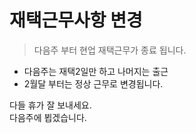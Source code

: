 # 재택근무사항 변경
> 다음주 부터 현업 재택근무가 종료 됩니다.


- 다음주는 재택2일만 하고 나머지는 출근
- 2월달 부터는 정상 근무로 변경됩니다.

다들 휴가 잘 보내세요.  
다음주에 뵙겠습니다.
